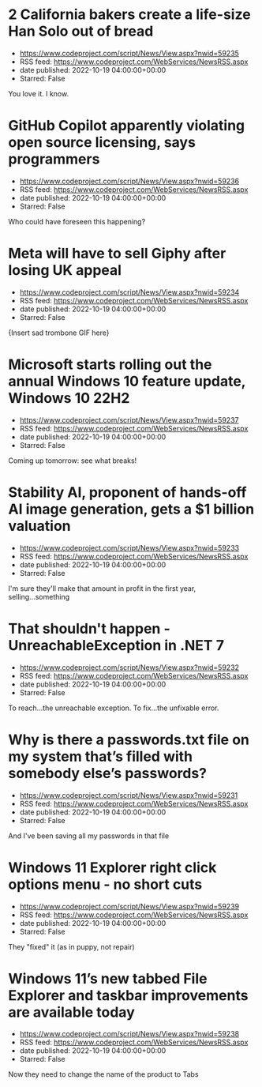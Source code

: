 # 2 California bakers create a life-size Han Solo out of bread
 - https://www.codeproject.com/script/News/View.aspx?nwid=59235
 - RSS feed: https://www.codeproject.com/WebServices/NewsRSS.aspx
 - date published: 2022-10-19 04:00:00+00:00
 - Starred: False

You love it. I know.

# GitHub Copilot apparently violating open source licensing, says programmers
 - https://www.codeproject.com/script/News/View.aspx?nwid=59236
 - RSS feed: https://www.codeproject.com/WebServices/NewsRSS.aspx
 - date published: 2022-10-19 04:00:00+00:00
 - Starred: False

Who could have foreseen this happening?

# Meta will have to sell Giphy after losing UK appeal
 - https://www.codeproject.com/script/News/View.aspx?nwid=59234
 - RSS feed: https://www.codeproject.com/WebServices/NewsRSS.aspx
 - date published: 2022-10-19 04:00:00+00:00
 - Starred: False

{Insert sad trombone GIF here}

# Microsoft starts rolling out the annual Windows 10 feature update, Windows 10 22H2
 - https://www.codeproject.com/script/News/View.aspx?nwid=59237
 - RSS feed: https://www.codeproject.com/WebServices/NewsRSS.aspx
 - date published: 2022-10-19 04:00:00+00:00
 - Starred: False

Coming up tomorrow: see what breaks!

# Stability AI, proponent of hands-off AI image generation, gets a $1 billion valuation
 - https://www.codeproject.com/script/News/View.aspx?nwid=59233
 - RSS feed: https://www.codeproject.com/WebServices/NewsRSS.aspx
 - date published: 2022-10-19 04:00:00+00:00
 - Starred: False

I'm sure they'll make that amount in profit in the first year, selling...something

# That shouldn't happen - UnreachableException in .NET 7
 - https://www.codeproject.com/script/News/View.aspx?nwid=59232
 - RSS feed: https://www.codeproject.com/WebServices/NewsRSS.aspx
 - date published: 2022-10-19 04:00:00+00:00
 - Starred: False

To reach...the unreachable exception. To fix...the unfixable error.

# Why is there a passwords.txt file on my system that’s filled with somebody else’s passwords?
 - https://www.codeproject.com/script/News/View.aspx?nwid=59231
 - RSS feed: https://www.codeproject.com/WebServices/NewsRSS.aspx
 - date published: 2022-10-19 04:00:00+00:00
 - Starred: False

And I've been saving all my passwords in that file

# Windows 11 Explorer right click options menu - no short cuts
 - https://www.codeproject.com/script/News/View.aspx?nwid=59239
 - RSS feed: https://www.codeproject.com/WebServices/NewsRSS.aspx
 - date published: 2022-10-19 04:00:00+00:00
 - Starred: False

They "fixed" it (as in puppy, not repair)

# Windows 11’s new tabbed File Explorer and taskbar improvements are available today
 - https://www.codeproject.com/script/News/View.aspx?nwid=59238
 - RSS feed: https://www.codeproject.com/WebServices/NewsRSS.aspx
 - date published: 2022-10-19 04:00:00+00:00
 - Starred: False

Now they need to change the name of the product to Tabs
